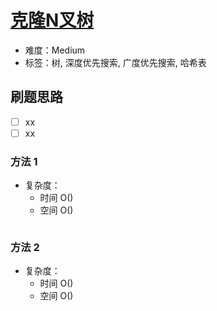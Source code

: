 # [克隆N叉树](https://leetcode-cn.com/problems/clone-n-ary-tree/)

- 难度：Medium
- 标签：树, 深度优先搜索, 广度优先搜索, 哈希表

## 刷题思路

- [ ] xx
- [ ] xx

### 方法 1

- 复杂度：
    - 时间 O()
    - 空间 O()

``` js

```

### 方法 2

- 复杂度：
    - 时间 O()
    - 空间 O()

``` js

```
